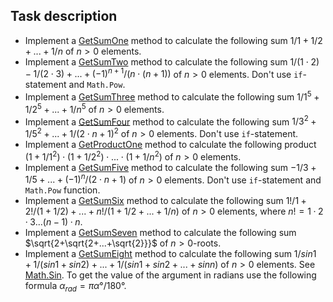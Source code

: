 ## Task description ##

- Implement a [GetSumOne](Calculations/Calculator.cs#L12) method to calculate the following sum $`1/1+1/2+...+1/n`$ of $`n > 0`$ elements.
- Implement a [GetSumTwo](Calculations/Calculator.cs#L23) method to calculate the following sum $`1/(1\cdot 2)-1/(2\cdot 3)+...+(-1)^{n+1}/(n\cdot (n+1))`$ of $`n > 0`$ elements. Don't use `if`-statement and `Math.Pow`.
- Implement a [GetSumThree](Calculations/Calculator.cs#L34) method to calculate the following sum $`1/1^5+1/2^5+...+1/n^5`$ of $`n > 0`$ elements.
- Implement a [GetSumFour](Calculations/Calculator.cs#L45) method to calculate the following sum $`1/3^2+1/5^2+...+1/(2\cdot n + 1)^2`$ of $`n > 0`$ elements. Don't use `if`-statement.
- Implement a [GetProductOne](Calculations/Calculator.cs#L56) method to calculate the following product $`(1+1/1^2)\cdot(1+1/2^2)\cdot...\cdot(1+1/n^2)`$ of $`n > 0`$ elements.
- Implement a [GetSumFive](Calculations/Calculator.cs#L67) method to calculate the following sum $`-1/3+1/5+...+(-1)^n/(2\cdot n+1)`$ of $`n > 0`$ elements. Don't use `if`-statement and `Math.Pow` function.
- Implement a [GetSumSix](Calculations/Calculator.cs#L78) method to calculate the following sum $`1!/1+2!/(1+1/2)+...+n!/(1+1/2+...+1/n)`$ of $`n > 0`$ elements, where $`n! = 1·2·3...(n-1)·n`$. 
- Implement a [GetSumSeven](Calculations/Calculator.cs#L89) method to calculate the following sum $`\sqrt{2+\sqrt{2+...+\sqrt{2}}}`$ of $`n > 0`$-roots.
- Implement a [GetSumEight](Calculations/Calculator.cs#L100) method to calculate the following sum $`1/sin1 + 1/(sin1+sin2)+...+1/(sin1+sin2+...+sinn)`$ of $`n > 0`$ elements. See [Math.Sin](https://docs.microsoft.com/en-us/dotnet/api/system.math.sin?view=netcore-3.1). To get the value of the argument in radians use  the following formula $`α_{rad}=π α°/180°`$.